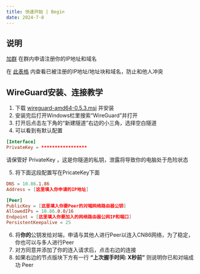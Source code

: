 ```yaml
---
title: 快速开始 | Begin
date: 2024-7-8
---
```

## 说明
 [加群](https://qm.qq.com/cgi-bin/qm/qr?k=ZrLIxTgGY5P7W8SgNGfZWlLCY1kcf9Ev&jump_from=webapi&authKey=sqA+q7NjvCydLhxv5+bynRK3Jgu8DnVo6PIMenYPGrNwMNB32fd9cFFmZ3qKwpe2) 在群内申请注册你的IP地址和域名
   
  在 [此表格](https://docs.qq.com/sheet/DSGlGeWtTRE9RV3hW) 内查看已被注册的IP地址/地址块和域名，防止和他人冲突
## WireGuard安装、连接教学
 1. 下载 [wireguard-amd64-0.5.3.msi](https://drive.crashblock.top/api/v3/file/source/25889/wireguard-amd64-0.5.3.msi?sign=yhneTtGctyM6ysjBaV7Vi3Zpwahla4J7faQyjZxf2vo%3D%3A0) 并安装
 2. 安装完后打开Windows栏里搜索“WireGuard”并打开
 3. 打开后点击左下角的“新建隧道”右边的小三角，选择空白隧道
 4. 可以看到有默认配置
 ```conf
 [Interface]
 PrivateKey = *****************
 ```
请保管好 PrivateKey ，这是你隧道的私钥，泄露将导致你的电脑处于危险状态  

 5. 将下面这段配置写在PricateKey下面
 ```conf
 DNS = 10.86.1.86
 Address = [这里填入你申请的IP地址]

 [Peer]
 PublicKey = [这里填入你要Peer的对端网络路由器公钥]
 AllowedIPs = 10.86.0.0/16
 Endpoint = [这里填入你要加入的网络路由器公网IP和端口]
 PersistentKeepalive = 25
 ```

 6. 将**你的**公钥发给对端，申请与其他人进行Peer以连入CN86网络，为了稳定，你也可以与多人进行Peer
 7. 对方同意并添加了你的连入请求后，点击右边的连接  
 8. 如果右边的节点版块下方有一行 **“上次握手时间: X秒前”** 则说明你已和对端成功 Peer
